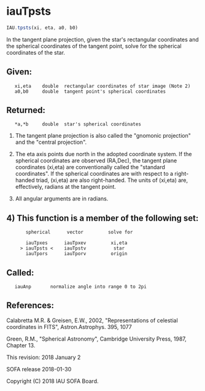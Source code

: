 # iauTpsts

```js
IAU.tpsts(xi, eta, a0, b0)
```

In the tangent plane projection, given the star's rectangular
coordinates and the spherical coordinates of the tangent point,
solve for the spherical coordinates of the star.

## Given:
```
   xi,eta    double  rectangular coordinates of star image (Note 2)
   a0,b0     double  tangent point's spherical coordinates
```

## Returned:
```
   *a,*b     double  star's spherical coordinates
```

1) The tangent plane projection is also called the "gnomonic
   projection" and the "central projection".

2) The eta axis points due north in the adopted coordinate system.
   If the spherical coordinates are observed (RA,Dec), the tangent
   plane coordinates (xi,eta) are conventionally called the
   "standard coordinates".  If the spherical coordinates are with
   respect to a right-handed triad, (xi,eta) are also right-handed.
   The units of (xi,eta) are, effectively, radians at the tangent
   point.

3) All angular arguments are in radians.

## 4) This function is a member of the following set:

```
       spherical      vector         solve for

       iauTpxes      iauTpxev         xi,eta
     > iauTpsts <    iauTpstv          star
       iauTpors      iauTporv         origin
```

## Called:
```
   iauAnp       normalize angle into range 0 to 2pi
```

## References:

   Calabretta M.R. & Greisen, E.W., 2002, "Representations of
   celestial coordinates in FITS", Astron.Astrophys. 395, 1077

   Green, R.M., "Spherical Astronomy", Cambridge University Press,
   1987, Chapter 13.

This revision:   2018 January 2

SOFA release 2018-01-30

Copyright (C) 2018 IAU SOFA Board.